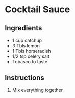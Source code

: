 # Cocktail Sauce

## Ingredients

- 1 cup catchup
- 3 Tbls lemon
- 1 Tbls horseradish
- 1/2 tsp celery salt
- Tobasco to taste

## Instructions

1. Mix everything together 